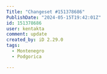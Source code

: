 ```yaml
---
Title: "Changeset #151378686"
PublishDate: "2024-05-15T19:42:01Z"
id: 151378686
user: kentakta
comment: update
created_by: iD 2.29.0
tags:
  - Montenegro
  - Podgorica

---
```

